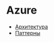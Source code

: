 # Azure

- [Архитектура](https://docs.microsoft.com/en-us/azure/architecture/browse/)
- [Паттерны](https://docs.microsoft.com/ru-ru/azure/architecture/patterns/)
